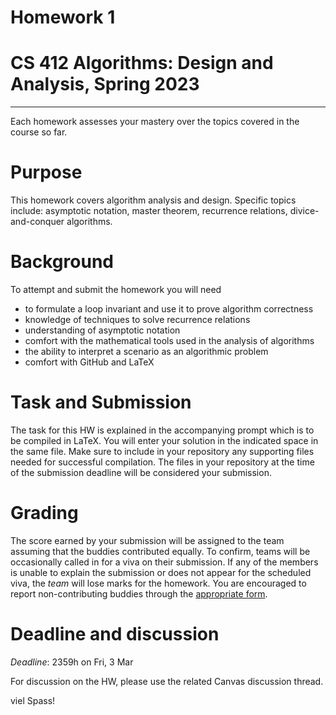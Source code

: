 # Homework 1
# CS 412 Algorithms: Design and Analysis, Spring 2023
***

Each homework assesses your mastery over the topics covered in the course so far.

# Purpose

This homework covers algorithm analysis and design. Specific topics include: asymptotic notation, master theorem, recurrence relations, divice-and-conquer algorithms.

# Background

To attempt and submit the homework you will need
- to formulate a loop invariant and use it to prove algorithm correctness
- knowledge of techniques to solve recurrence relations
- understanding of asymptotic notation
- comfort with the mathematical tools used in the analysis of algorithms
- the ability to interpret a scenario as an algorithmic problem
- comfort with GitHub and LaTeX

# Task and Submission

The task for this HW is explained in the accompanying prompt which is to be compiled in LaTeX. You will enter your solution in the indicated space in the same file. Make sure to include in your repository any supporting files needed for successful compilation. The files in your repository at the time of the submission deadline will be considered your submission.

# Grading

The score earned by your submission will be assigned to the team assuming that the buddies contributed equally. To confirm, teams will be occasionally called in for a viva on their submission. If any of the members is unable to explain the submission or does not appear for the scheduled viva, the _team_ will lose marks for the homework. You are encouraged to report non-contributing buddies through the [appropriate form](https://hulms.instructure.com/courses/2616/quizzes/7187).

# Deadline and discussion

_Deadline_: 2359h on Fri, 3 Mar

For discussion on the HW, please use the related Canvas discussion thread.

viel Spass!
